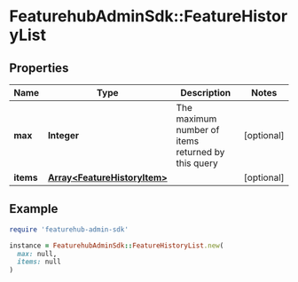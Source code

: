 # FeaturehubAdminSdk::FeatureHistoryList

## Properties

| Name | Type | Description | Notes |
| ---- | ---- | ----------- | ----- |
| **max** | **Integer** | The maximum number of items returned by this query | [optional] |
| **items** | [**Array&lt;FeatureHistoryItem&gt;**](FeatureHistoryItem.md) |  | [optional] |

## Example

```ruby
require 'featurehub-admin-sdk'

instance = FeaturehubAdminSdk::FeatureHistoryList.new(
  max: null,
  items: null
)
```

